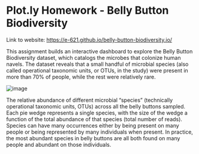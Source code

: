 # Plot.ly Homework - Belly Button Biodiversity

Link to website: https://e-621.github.io/belly-button-biodiversity.io/

This assignment builds an interactive dashboard to explore the Belly Button Biodiversity dataset, which catalogs the microbes that colonize human navels.
The dataset reveals that a small handful of microbial species (also called operational taxonomic units, or OTUs, in the study) were present in more than 70% of people, while the rest were relatively rare.

![image](https://user-images.githubusercontent.com/79013025/123548690-11f49180-d723-11eb-9a34-6148d88d4141.png)

The relative abundance of different microbial “species” (technically operational taxonomic units, OTUs) across all the belly buttons sampled. Each pie wedge represents a single species, with the size of the wedge a function of the total abundance of that species (total number of reads). Species can have many occurrences either by being present on many people or being represented by many individuals when present. In practice, the most abundant species in belly buttons are all both found on many people and abundant on those individuals.



